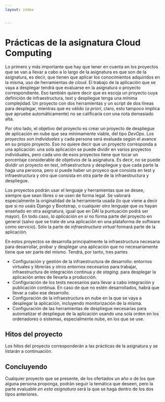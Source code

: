 ```yaml
---
layout: index


---
```

# Prácticas de la asignatura Cloud Computing

Lo primero y más importante que hay que tener en cuenta en los
proyectos que se van a llevar a cabo a lo largo de la asignatura es
que son de la asignatura, es decir, que tienen que aplicar los
conocimientos adquiridos en la misma, uso de herramientas de
*cloud*. El trabajo de la aplicación que se vaya a desplegar tendrá
que evaluarse en la asignatura o proyecto correspondiente. Eso también
quiere decir que es escoja un proyecto cuya definición de
infraestructura, test y despliegue tenga una mínima complejidad. Un
proyecto con dos herramientas y un script de dos líneas para
desplegar, mientras que es válido (*a priori*, claro, esto tampoco
implica que apruebe automáticamente) no se calificaría con una nota
demasiado alta.

Por otro lado, el objetivo del proyecto es crear un proyecto de
despliegue de aplicación en nube que sea mínimamente viable, del tipo
*DevOps*. Los *proyectos son individuales* y cada persona será
evaluada según el avance en su propio proyecto. Eso no quiere decir
que un proyecto corresponda a una aplicación: una sola aplicación se
puede dividir en varios proyectos individuales, pero cada uno de esos
proyectos tiene que tocar un porcentaje considerable de objetivos de
la asignatura. Es decir, no se puede dividir un proyecto en test,
infraestructura y despliegue y que cada parte la haga una persona,
pero sí puede haber un proyeco que consista en test y infraestructura
y otro que consista en otra parte de la infraestructura y despliegue.

Los proyectos podrán usar el lenguaje y herramientas que se desee,
siempre que sean libres o se usen de forma legal. Se valorará
especialmente la originalidad de la herramienta usada (lo que viene a
decir que si no usáis Django y Bootstrap, o cualquier otro lenguaje
que os hayan enseñado en otra asignatura, igual que en DAI la
puntuación podrá ser mayor). En todo caso, *la aplicación en sí* no
forma parte del proyecto en general (salvo que se trate de una
aplicación en una plataforma de software como servicio). Sólo la parte
de *infraestructura virtual* formará parte de la aplicación.

En estos proyectos se desarrolla principalmente la infraestructura
necesaria para desarrollar, probar y desplegar una aplicación que no
necesariamente tiene que ser parte del mismo. Tendrá, por tanto, tres
partes

* Configuración y gestión de la infraestructura de desarrollo:
  entornos virtuales y librerías y otros entornos necesarios para
  trabajar, infraestructura de integración continua y de *staging*.
  para desplegar la aplicación antes de llevarla a producción.
* Configuración de los tests necesarios para llevar a cabo integración
  y publicación continua. En caso de que no estén desarrollados, habrá
  que llevar a cabo ese desarrollo.
* Configuración de la infraestructura en nube en la que se vaya a
  desplegar la aplicación, incluyendo monitorización de la misma.
* Configuración de las herramientas de despliegue necesarias para
  automatizar el despliegue de la aplicación usando una sola orden en
  los ordenadores o sistemas, especialmente nube, en los que se use.

## Hitos del proyecto

Los hitos del proyecto corresponderán a las prácticas de la asignatura
y se listarán a continuación.

## Concluyendo

Cualquier proyecto que se presente, de los ofertados un año o de los
que alguna persona proponga, podrán seguir la temática que deseen,
pero la parte evaluable *en esta asignatura* será la que se haga
dentro de los dos tipos anteriores.
